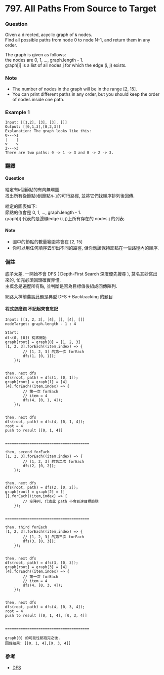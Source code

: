 # 797. All Paths From Source to Target

### Question 
Given a directed, acyclic graph of `N` nodes.  
Find all possible paths from node 0 to node N-1, and return them in any order.  
  
The graph is given as follows:  
the nodes are 0, 1, ..., graph.length - 1.  
graph[i] is a list of all nodes j for which the edge (i, j) exists.  


### Note  
 - The number of nodes in the graph will be in the range [2, 15].
 - You can print different paths in any order, but you should keep the order of nodes inside one path.

### Example 1
```
Input: [[1,2], [3], [3], []] 
Output: [[0,1,3],[0,2,3]] 
Explanation: The graph looks like this:
0--->1
|    |
v    v
2--->3
There are two paths: 0 -> 1 -> 3 and 0 -> 2 -> 3.
```

  
### 翻譯
#### Question
給定有`N`個節點的有向無環圖.  
找出所有從節點`0`到節點`N-1`的可行路徑, 並將它們找順序排列後回傳.  
  
給定的圖表如下:  
節點的值會是 0, 1, ..., graph.length - 1.  
graph[i] 代表的是邊線edge (i, j)上所有存在的 nodes j 的列表.  
#### Note 
 - 圖中的節點的數量範圍將會在 [2, 15]
 - 你可以用任何順序去印出不同的路徑, 但你應該保持節點在一個路徑內的順序.  

### 備註

底子太差, 一開始不會 DFS ( Depth-First Search 深度優先搜尋 ),
莫名其妙寫出來的, 忙完必須回頭確實弄懂.  
主概念是遍歷所有點, 並判斷是否為目標值後組成回傳陣列. 
  
網路大神前輩說此題是典型 DFS + Backtracking 的題目
#### 程式怎麼跑 不記起來會忘記
```
Input: [[1, 2, 3], [4], [], [4], []]
nodeTarget: graph.length - 1 : 4

Start: 
dfs(0, [0]) 從零開始
graph[root] = graph[0] = [1, 2, 3]
[1, 2, 3].forEach((item,index) => {
        // [1, 2, 3] 的第一次 forEach
        dfs(1, [0, 1]);
    });


then, next dfs
dfs(root, path) = dfs(1, [0, 1]);
graph[root] = graph[1] = [4]
[4].forEach((item,index) => {
        // 第一次 forEach
        // item = 4
        dfs(4, [0, 1, 4]);
    });


then, next dfs
dfs(root, path) = dfs(4, [0, 1, 4]);
root = 4
push to result [[0, 1, 4]]


======================================

then, second forEach
[1, 2, 3].forEach((item,index) => {
        // [1, 2, 3] 的第二次 forEach
        dfs(2, [0, 2]);
    });


then, next dfs
dfs(root, path) = dfs(2, [0, 2]);
graph[root] = graph[2] = []
[].forEach((item,index) => {
        // 空陣列, 代表此 path 不會到達目標節點
    });


======================================

then, third forEach
[1, 2, 3].forEach((item,index) => {
        // [1, 2, 3] 的第三次 forEach
        dfs(3, [0, 3]);
    });


then, next dfs
dfs(root, path) = dfs(3, [0, 3]);
graph[root] = graph[3] = [4]
[4].forEach((item,index) => {
        // 第一次 forEach
        // item = 4
        dfs(4, [0, 3, 4]);
    });


then, next dfs
dfs(root, path) = dfs(4, [0, 3, 4]);
root = 4
push to result [[0, 1, 4], [0, 3, 4]]


======================================

graph[0] 的可能性都跑完之後.
回傳結果: [[0, 1, 4],[0, 3, 4]]

```

### 參考
 - [DFS](http://blog.cocosdever.com/2018/03/14/LetCode-in-Swift-797-All-Paths-From-Source-to-Target/)

